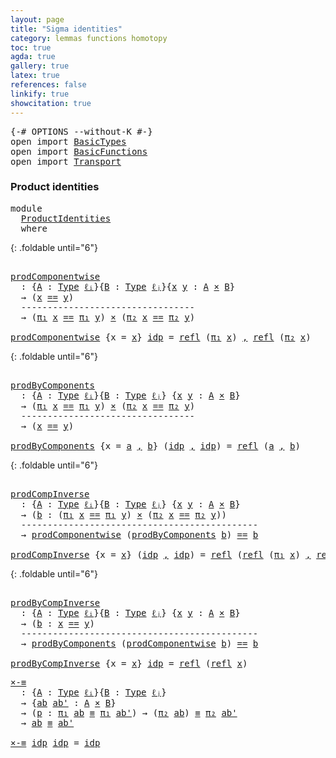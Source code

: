 ```yaml
---
layout: page
title: "Sigma identities"
category: lemmas functions homotopy
toc: true
agda: true
gallery: true
latex: true
references: false
linkify: true
showcitation: true
---
```


<div class="hide" >
<pre class="Agda">
<a id="216" class="Symbol">{-#</a> <a id="220" class="Keyword">OPTIONS</a> <a id="228" class="Pragma">--without-K</a> <a id="240" class="Symbol">#-}</a>
<a id="244" class="Keyword">open</a> <a id="249" class="Keyword">import</a> <a id="256" href="BasicTypes.html" class="Module">BasicTypes</a>
<a id="267" class="Keyword">open</a> <a id="272" class="Keyword">import</a> <a id="279" href="BasicFunctions.html" class="Module">BasicFunctions</a>
<a id="294" class="Keyword">open</a> <a id="299" class="Keyword">import</a> <a id="306" href="Transport.html" class="Module">Transport</a>
</pre>
</div>

### Product identities

<div class="hide" >
<pre class="Agda">
<a id="392" class="Keyword">module</a>
  <a id="401" href="ProductIdentities.html" class="Module">ProductIdentities</a>
  <a id="421" class="Keyword">where</a>
</pre>
</div>


{: .foldable until="6"}
<pre class="Agda">

<a id="prodComponentwise"></a><a id="485" href="ProductIdentities.html#485" class="Function">prodComponentwise</a>
  <a id="505" class="Symbol">:</a> <a id="507" class="Symbol">{</a><a id="508" href="ProductIdentities.html#508" class="Bound">A</a> <a id="510" class="Symbol">:</a> <a id="512" href="Intro.html#1803" class="Function">Type</a> <a id="517" href="Intro.html#2245" class="Generalizable">ℓᵢ</a><a id="519" class="Symbol">}{</a><a id="521" href="ProductIdentities.html#521" class="Bound">B</a> <a id="523" class="Symbol">:</a> <a id="525" href="Intro.html#1803" class="Function">Type</a> <a id="530" href="Intro.html#2248" class="Generalizable">ℓⱼ</a><a id="532" class="Symbol">}{</a><a id="534" href="ProductIdentities.html#534" class="Bound">x</a> <a id="536" href="ProductIdentities.html#536" class="Bound">y</a> <a id="538" class="Symbol">:</a> <a id="540" href="ProductIdentities.html#508" class="Bound">A</a> <a id="542" href="BasicTypes.html#2139" class="Function Operator">×</a> <a id="544" href="ProductIdentities.html#521" class="Bound">B</a><a id="545" class="Symbol">}</a>
  <a id="549" class="Symbol">→</a> <a id="551" class="Symbol">(</a><a id="552" href="ProductIdentities.html#534" class="Bound">x</a> <a id="554" href="BasicTypes.html#4284" class="Datatype Operator">==</a> <a id="557" href="ProductIdentities.html#536" class="Bound">y</a><a id="558" class="Symbol">)</a>
  <a id="562" class="Comment">---------------------------------</a>
  <a id="598" class="Symbol">→</a> <a id="600" class="Symbol">(</a><a id="601" href="BasicTypes.html#1588" class="Field">π₁</a> <a id="604" href="ProductIdentities.html#534" class="Bound">x</a> <a id="606" href="BasicTypes.html#4284" class="Datatype Operator">==</a> <a id="609" href="BasicTypes.html#1588" class="Field">π₁</a> <a id="612" href="ProductIdentities.html#536" class="Bound">y</a><a id="613" class="Symbol">)</a> <a id="615" href="BasicTypes.html#2139" class="Function Operator">×</a> <a id="617" class="Symbol">(</a><a id="618" href="BasicTypes.html#1599" class="Field">π₂</a> <a id="621" href="ProductIdentities.html#534" class="Bound">x</a> <a id="623" href="BasicTypes.html#4284" class="Datatype Operator">==</a> <a id="626" href="BasicTypes.html#1599" class="Field">π₂</a> <a id="629" href="ProductIdentities.html#536" class="Bound">y</a><a id="630" class="Symbol">)</a>

<a id="633" href="ProductIdentities.html#485" class="Function">prodComponentwise</a> <a id="651" class="Symbol">{</a><a id="652" class="Argument">x</a> <a id="654" class="Symbol">=</a> <a id="656" href="ProductIdentities.html#656" class="Bound">x</a><a id="657" class="Symbol">}</a> <a id="659" href="BasicTypes.html#4339" class="InductiveConstructor">idp</a> <a id="663" class="Symbol">=</a> <a id="665" href="BasicTypes.html#4576" class="Function">refl</a> <a id="670" class="Symbol">(</a><a id="671" href="BasicTypes.html#1588" class="Field">π₁</a> <a id="674" href="ProductIdentities.html#656" class="Bound">x</a><a id="675" class="Symbol">)</a> <a id="677" href="BasicTypes.html#1572" class="InductiveConstructor Operator">,</a> <a id="679" href="BasicTypes.html#4576" class="Function">refl</a> <a id="684" class="Symbol">(</a><a id="685" href="BasicTypes.html#1599" class="Field">π₂</a> <a id="688" href="ProductIdentities.html#656" class="Bound">x</a><a id="689" class="Symbol">)</a>
</pre>

{: .foldable until="6"}
<pre class="Agda">

<a id="prodByComponents"></a><a id="741" href="ProductIdentities.html#741" class="Function">prodByComponents</a>
  <a id="760" class="Symbol">:</a> <a id="762" class="Symbol">{</a><a id="763" href="ProductIdentities.html#763" class="Bound">A</a> <a id="765" class="Symbol">:</a> <a id="767" href="Intro.html#1803" class="Function">Type</a> <a id="772" href="Intro.html#2245" class="Generalizable">ℓᵢ</a><a id="774" class="Symbol">}{</a><a id="776" href="ProductIdentities.html#776" class="Bound">B</a> <a id="778" class="Symbol">:</a> <a id="780" href="Intro.html#1803" class="Function">Type</a> <a id="785" href="Intro.html#2248" class="Generalizable">ℓⱼ</a><a id="787" class="Symbol">}</a> <a id="789" class="Symbol">{</a><a id="790" href="ProductIdentities.html#790" class="Bound">x</a> <a id="792" href="ProductIdentities.html#792" class="Bound">y</a> <a id="794" class="Symbol">:</a> <a id="796" href="ProductIdentities.html#763" class="Bound">A</a> <a id="798" href="BasicTypes.html#2139" class="Function Operator">×</a> <a id="800" href="ProductIdentities.html#776" class="Bound">B</a><a id="801" class="Symbol">}</a>
  <a id="805" class="Symbol">→</a> <a id="807" class="Symbol">(</a><a id="808" href="BasicTypes.html#1588" class="Field">π₁</a> <a id="811" href="ProductIdentities.html#790" class="Bound">x</a> <a id="813" href="BasicTypes.html#4284" class="Datatype Operator">==</a> <a id="816" href="BasicTypes.html#1588" class="Field">π₁</a> <a id="819" href="ProductIdentities.html#792" class="Bound">y</a><a id="820" class="Symbol">)</a> <a id="822" href="BasicTypes.html#2139" class="Function Operator">×</a> <a id="824" class="Symbol">(</a><a id="825" href="BasicTypes.html#1599" class="Field">π₂</a> <a id="828" href="ProductIdentities.html#790" class="Bound">x</a> <a id="830" href="BasicTypes.html#4284" class="Datatype Operator">==</a> <a id="833" href="BasicTypes.html#1599" class="Field">π₂</a> <a id="836" href="ProductIdentities.html#792" class="Bound">y</a><a id="837" class="Symbol">)</a>
  <a id="841" class="Comment">---------------------------------</a>
  <a id="877" class="Symbol">→</a> <a id="879" class="Symbol">(</a><a id="880" href="ProductIdentities.html#790" class="Bound">x</a> <a id="882" href="BasicTypes.html#4284" class="Datatype Operator">==</a> <a id="885" href="ProductIdentities.html#792" class="Bound">y</a><a id="886" class="Symbol">)</a>

<a id="889" href="ProductIdentities.html#741" class="Function">prodByComponents</a> <a id="906" class="Symbol">{</a><a id="907" class="Argument">x</a> <a id="909" class="Symbol">=</a> <a id="911" href="ProductIdentities.html#911" class="Bound">a</a> <a id="913" href="BasicTypes.html#1572" class="InductiveConstructor Operator">,</a> <a id="915" href="ProductIdentities.html#915" class="Bound">b</a><a id="916" class="Symbol">}</a> <a id="918" class="Symbol">(</a><a id="919" href="BasicTypes.html#4339" class="InductiveConstructor">idp</a> <a id="923" href="BasicTypes.html#1572" class="InductiveConstructor Operator">,</a> <a id="925" href="BasicTypes.html#4339" class="InductiveConstructor">idp</a><a id="928" class="Symbol">)</a> <a id="930" class="Symbol">=</a> <a id="932" href="BasicTypes.html#4576" class="Function">refl</a> <a id="937" class="Symbol">(</a><a id="938" href="ProductIdentities.html#911" class="Bound">a</a> <a id="940" href="BasicTypes.html#1572" class="InductiveConstructor Operator">,</a> <a id="942" href="ProductIdentities.html#915" class="Bound">b</a><a id="943" class="Symbol">)</a>
</pre>

{: .foldable until="6"}
<pre class="Agda">

<a id="prodCompInverse"></a><a id="995" href="ProductIdentities.html#995" class="Function">prodCompInverse</a>
  <a id="1013" class="Symbol">:</a> <a id="1015" class="Symbol">{</a><a id="1016" href="ProductIdentities.html#1016" class="Bound">A</a> <a id="1018" class="Symbol">:</a> <a id="1020" href="Intro.html#1803" class="Function">Type</a> <a id="1025" href="Intro.html#2245" class="Generalizable">ℓᵢ</a><a id="1027" class="Symbol">}{</a><a id="1029" href="ProductIdentities.html#1029" class="Bound">B</a> <a id="1031" class="Symbol">:</a> <a id="1033" href="Intro.html#1803" class="Function">Type</a> <a id="1038" href="Intro.html#2248" class="Generalizable">ℓⱼ</a><a id="1040" class="Symbol">}</a> <a id="1042" class="Symbol">{</a><a id="1043" href="ProductIdentities.html#1043" class="Bound">x</a> <a id="1045" href="ProductIdentities.html#1045" class="Bound">y</a> <a id="1047" class="Symbol">:</a> <a id="1049" href="ProductIdentities.html#1016" class="Bound">A</a> <a id="1051" href="BasicTypes.html#2139" class="Function Operator">×</a> <a id="1053" href="ProductIdentities.html#1029" class="Bound">B</a><a id="1054" class="Symbol">}</a>
  <a id="1058" class="Symbol">→</a> <a id="1060" class="Symbol">(</a><a id="1061" href="ProductIdentities.html#1061" class="Bound">b</a> <a id="1063" class="Symbol">:</a> <a id="1065" class="Symbol">(</a><a id="1066" href="BasicTypes.html#1588" class="Field">π₁</a> <a id="1069" href="ProductIdentities.html#1043" class="Bound">x</a> <a id="1071" href="BasicTypes.html#4284" class="Datatype Operator">==</a> <a id="1074" href="BasicTypes.html#1588" class="Field">π₁</a> <a id="1077" href="ProductIdentities.html#1045" class="Bound">y</a><a id="1078" class="Symbol">)</a> <a id="1080" href="BasicTypes.html#2139" class="Function Operator">×</a> <a id="1082" class="Symbol">(</a><a id="1083" href="BasicTypes.html#1599" class="Field">π₂</a> <a id="1086" href="ProductIdentities.html#1043" class="Bound">x</a> <a id="1088" href="BasicTypes.html#4284" class="Datatype Operator">==</a> <a id="1091" href="BasicTypes.html#1599" class="Field">π₂</a> <a id="1094" href="ProductIdentities.html#1045" class="Bound">y</a><a id="1095" class="Symbol">))</a>
  <a id="1100" class="Comment">---------------------------------------------</a>
  <a id="1148" class="Symbol">→</a> <a id="1150" href="ProductIdentities.html#485" class="Function">prodComponentwise</a> <a id="1168" class="Symbol">(</a><a id="1169" href="ProductIdentities.html#741" class="Function">prodByComponents</a> <a id="1186" href="ProductIdentities.html#1061" class="Bound">b</a><a id="1187" class="Symbol">)</a> <a id="1189" href="BasicTypes.html#4284" class="Datatype Operator">==</a> <a id="1192" href="ProductIdentities.html#1061" class="Bound">b</a>

<a id="1195" href="ProductIdentities.html#995" class="Function">prodCompInverse</a> <a id="1211" class="Symbol">{</a><a id="1212" class="Argument">x</a> <a id="1214" class="Symbol">=</a> <a id="1216" href="ProductIdentities.html#1216" class="Bound">x</a><a id="1217" class="Symbol">}</a> <a id="1219" class="Symbol">(</a><a id="1220" href="BasicTypes.html#4339" class="InductiveConstructor">idp</a> <a id="1224" href="BasicTypes.html#1572" class="InductiveConstructor Operator">,</a> <a id="1226" href="BasicTypes.html#4339" class="InductiveConstructor">idp</a><a id="1229" class="Symbol">)</a> <a id="1231" class="Symbol">=</a> <a id="1233" href="BasicTypes.html#4576" class="Function">refl</a> <a id="1238" class="Symbol">(</a><a id="1239" href="BasicTypes.html#4576" class="Function">refl</a> <a id="1244" class="Symbol">(</a><a id="1245" href="BasicTypes.html#1588" class="Field">π₁</a> <a id="1248" href="ProductIdentities.html#1216" class="Bound">x</a><a id="1249" class="Symbol">)</a> <a id="1251" href="BasicTypes.html#1572" class="InductiveConstructor Operator">,</a> <a id="1253" href="BasicTypes.html#4576" class="Function">refl</a> <a id="1258" class="Symbol">(</a><a id="1259" href="BasicTypes.html#1599" class="Field">π₂</a> <a id="1262" href="ProductIdentities.html#1216" class="Bound">x</a><a id="1263" class="Symbol">))</a>
</pre>

{: .foldable until="6"}
<pre class="Agda">

<a id="prodByCompInverse"></a><a id="1316" href="ProductIdentities.html#1316" class="Function">prodByCompInverse</a>
  <a id="1336" class="Symbol">:</a> <a id="1338" class="Symbol">{</a><a id="1339" href="ProductIdentities.html#1339" class="Bound">A</a> <a id="1341" class="Symbol">:</a> <a id="1343" href="Intro.html#1803" class="Function">Type</a> <a id="1348" href="Intro.html#2245" class="Generalizable">ℓᵢ</a><a id="1350" class="Symbol">}{</a><a id="1352" href="ProductIdentities.html#1352" class="Bound">B</a> <a id="1354" class="Symbol">:</a> <a id="1356" href="Intro.html#1803" class="Function">Type</a> <a id="1361" href="Intro.html#2248" class="Generalizable">ℓⱼ</a><a id="1363" class="Symbol">}</a> <a id="1365" class="Symbol">{</a><a id="1366" href="ProductIdentities.html#1366" class="Bound">x</a> <a id="1368" href="ProductIdentities.html#1368" class="Bound">y</a> <a id="1370" class="Symbol">:</a> <a id="1372" href="ProductIdentities.html#1339" class="Bound">A</a> <a id="1374" href="BasicTypes.html#2139" class="Function Operator">×</a> <a id="1376" href="ProductIdentities.html#1352" class="Bound">B</a><a id="1377" class="Symbol">}</a>
  <a id="1381" class="Symbol">→</a> <a id="1383" class="Symbol">(</a><a id="1384" href="ProductIdentities.html#1384" class="Bound">b</a> <a id="1386" class="Symbol">:</a> <a id="1388" href="ProductIdentities.html#1366" class="Bound">x</a> <a id="1390" href="BasicTypes.html#4284" class="Datatype Operator">==</a> <a id="1393" href="ProductIdentities.html#1368" class="Bound">y</a><a id="1394" class="Symbol">)</a>
  <a id="1398" class="Comment">---------------------------------------------</a>
  <a id="1446" class="Symbol">→</a> <a id="1448" href="ProductIdentities.html#741" class="Function">prodByComponents</a> <a id="1465" class="Symbol">(</a><a id="1466" href="ProductIdentities.html#485" class="Function">prodComponentwise</a> <a id="1484" href="ProductIdentities.html#1384" class="Bound">b</a><a id="1485" class="Symbol">)</a> <a id="1487" href="BasicTypes.html#4284" class="Datatype Operator">==</a> <a id="1490" href="ProductIdentities.html#1384" class="Bound">b</a>

<a id="1493" href="ProductIdentities.html#1316" class="Function">prodByCompInverse</a> <a id="1511" class="Symbol">{</a><a id="1512" class="Argument">x</a> <a id="1514" class="Symbol">=</a> <a id="1516" href="ProductIdentities.html#1516" class="Bound">x</a><a id="1517" class="Symbol">}</a> <a id="1519" href="BasicTypes.html#4339" class="InductiveConstructor">idp</a> <a id="1523" class="Symbol">=</a> <a id="1525" href="BasicTypes.html#4576" class="Function">refl</a> <a id="1530" class="Symbol">(</a><a id="1531" href="BasicTypes.html#4576" class="Function">refl</a> <a id="1536" href="ProductIdentities.html#1516" class="Bound">x</a><a id="1537" class="Symbol">)</a>
</pre>

<pre class="Agda">
<a id="×-≡"></a><a id="1564" href="ProductIdentities.html#1564" class="Function">×-≡</a>
  <a id="1570" class="Symbol">:</a> <a id="1572" class="Symbol">{</a><a id="1573" href="ProductIdentities.html#1573" class="Bound">A</a> <a id="1575" class="Symbol">:</a> <a id="1577" href="Intro.html#1803" class="Function">Type</a> <a id="1582" href="Intro.html#2245" class="Generalizable">ℓᵢ</a><a id="1584" class="Symbol">}{</a><a id="1586" href="ProductIdentities.html#1586" class="Bound">B</a> <a id="1588" class="Symbol">:</a> <a id="1590" href="Intro.html#1803" class="Function">Type</a> <a id="1595" href="Intro.html#2248" class="Generalizable">ℓⱼ</a><a id="1597" class="Symbol">}</a>
  <a id="1601" class="Symbol">→</a> <a id="1603" class="Symbol">{</a><a id="1604" href="ProductIdentities.html#1604" class="Bound">ab</a> <a id="1607" href="ProductIdentities.html#1607" class="Bound">ab&#39;</a> <a id="1611" class="Symbol">:</a> <a id="1613" href="ProductIdentities.html#1573" class="Bound">A</a> <a id="1615" href="BasicTypes.html#2139" class="Function Operator">×</a> <a id="1617" href="ProductIdentities.html#1586" class="Bound">B</a><a id="1618" class="Symbol">}</a>
  <a id="1622" class="Symbol">→</a> <a id="1624" class="Symbol">(</a><a id="1625" href="ProductIdentities.html#1625" class="Bound">p</a> <a id="1627" class="Symbol">:</a> <a id="1629" href="BasicTypes.html#1588" class="Field">π₁</a> <a id="1632" href="ProductIdentities.html#1604" class="Bound">ab</a> <a id="1635" href="BasicTypes.html#4470" class="Function Operator">≡</a> <a id="1637" href="BasicTypes.html#1588" class="Field">π₁</a> <a id="1640" href="ProductIdentities.html#1607" class="Bound">ab&#39;</a><a id="1643" class="Symbol">)</a> <a id="1645" class="Symbol">→</a> <a id="1647" class="Symbol">(</a><a id="1648" href="BasicTypes.html#1599" class="Field">π₂</a> <a id="1651" href="ProductIdentities.html#1604" class="Bound">ab</a><a id="1653" class="Symbol">)</a> <a id="1655" href="BasicTypes.html#4470" class="Function Operator">≡</a> <a id="1657" href="BasicTypes.html#1599" class="Field">π₂</a> <a id="1660" href="ProductIdentities.html#1607" class="Bound">ab&#39;</a>
  <a id="1666" class="Symbol">→</a> <a id="1668" href="ProductIdentities.html#1604" class="Bound">ab</a> <a id="1671" href="BasicTypes.html#4470" class="Function Operator">≡</a> <a id="1673" href="ProductIdentities.html#1607" class="Bound">ab&#39;</a>

<a id="1678" href="ProductIdentities.html#1564" class="Function">×-≡</a> <a id="1682" href="BasicTypes.html#4339" class="InductiveConstructor">idp</a> <a id="1686" href="BasicTypes.html#4339" class="InductiveConstructor">idp</a> <a id="1690" class="Symbol">=</a> <a id="1692" href="BasicTypes.html#4339" class="InductiveConstructor">idp</a>
</pre>
